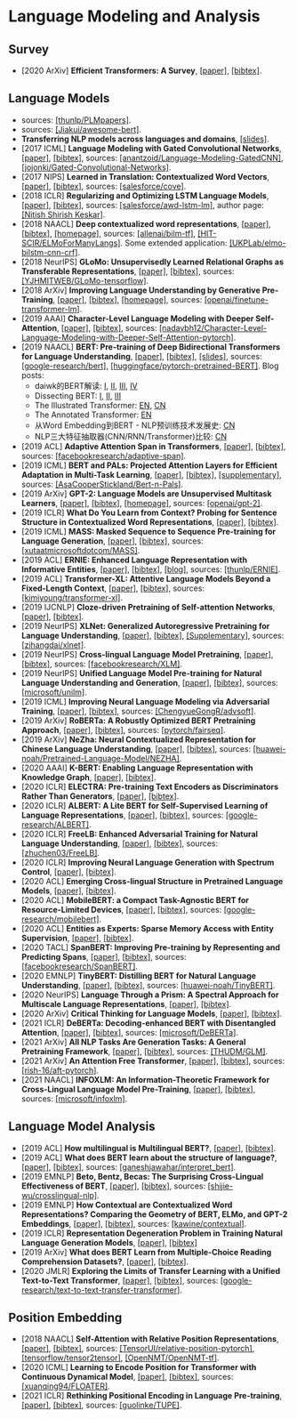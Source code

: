 # Language Modeling and Analysis

## Survey
- [2020 ArXiv] **Efficient Transformers: A Survey**, [[paper]](https://arxiv.org/pdf/2009.06732.pdf), [[bibtex]](/Bibtex/Efficient%20Transformers%20-%20A%20Survey.bib).

## Language Models
- sources: [[thunlp/PLMpapers]](https://github.com/thunlp/PLMpapers).
- sources: [[Jiakui/awesome-bert]](https://github.com/Jiakui/awesome-bert).
- **Transferring NLP models across languages and domains**, [[slides]](https://syntaxfest.github.io/syntaxfest19/slides/invited_talk_syntaxfest_plank.pdf).
- [2017 ICML] **Language Modeling with Gated Convolutional Networks**, [[paper]](https://arxiv.org/pdf/1612.08083.pdf), [[bibtex]](/Bibtex/Language%20Modeling%20with%20Gated%20Convolutional%20Networks.bib), sources: [[anantzoid/Language-Modeling-GatedCNN]](https://github.com/anantzoid/Language-Modeling-GatedCNN), [[jojonki/Gated-Convolutional-Networks]](https://github.com/jojonki/Gated-Convolutional-Networks).
- [2017 NIPS] **Learned in Translation: Contextualized Word Vectors**, [[paper]](https://arxiv.org/pdf/1708.00107.pdf), [[bibtex]](/Bibtex/Learned%20in%20Translation.bib), sources: [[salesforce/cove]](https://github.com/salesforce/cove).
- [2018 ICLR] **Regularizing and Optimizing LSTM Language Models**, [[paper]](https://openreview.net/pdf?id=SyyGPP0TZ), [[bibtex]](/Bibtex/Regularizing%20and%20Optimizing%20LSTM%20Language%20Models.bib), sources: [[salesforce/awd-lstm-lm]](https://github.com/salesforce/awd-lstm-lm), author page: [[Nitish Shirish Keskar]](https://keskarnitish.github.io).
- [2018 NAACL] **Deep contextualized word representations**, [[paper]](https://www.aclweb.org/anthology/N18-1202.pdf), [[bibtex]](https://www.aclweb.org/anthology/N18-1202.bib), [[homepage]](https://allennlp.org/elmo), sources: [[allenai/bilm-tf]](https://github.com/allenai/bilm-tf), [[HIT-SCIR/ELMoForManyLangs]](https://github.com/HIT-SCIR/ELMoForManyLangs). Some extended application: [[UKPLab/elmo-bilstm-cnn-crf]](https://github.com/UKPLab/elmo-bilstm-cnn-crf).
- [2018 NeurIPS] **GLoMo: Unsupervisedly Learned Relational Graphs as Transferable Representations**, [[paper]](https://arxiv.org/pdf/1806.05662.pdf), [[bibtex]](GLoMo%20-%20Unsupervisedly%20Learned%20Relational%20Graphs%20as%20Transferable%20Representations.bib), sources: [[YJHMITWEB/GLoMo-tensorflow]](https://github.com/YJHMITWEB/GLoMo-tensorflow).
- [2018 ArXiv] **Improving Language Understanding by Generative Pre-Training**, [[paper]](https://s3-us-west-2.amazonaws.com/openai-assets/research-covers/language-unsupervised/language_understanding_paper.pdf), [[bibtex]](/Bibtex/Improving%20Language%20Understanding%20by%20Generative%20Pre-Training.bib), [[homepage]](https://blog.openai.com/language-unsupervised/), sources: [[openai/finetune-transformer-lm]](https://github.com/openai/finetune-transformer-lm).
- [2019 AAAI] **Character-Level Language Modeling with Deeper Self-Attention**, [[paper]](https://arxiv.org/pdf/1808.04444.pdf), [[bibtex]](/Bibtex/Character-Level%20Language%20Modeling%20with%20Deeper%20Self-Attention.bib), sources: [[nadavbh12/Character-Level-Language-Modeling-with-Deeper-Self-Attention-pytorch]](https://github.com/nadavbh12/Character-Level-Language-Modeling-with-Deeper-Self-Attention-pytorch).
- [2019 NAACL] **BERT: Pre-training of Deep Bidirectional Transformers for Language Understanding**, [[paper]](https://www.aclweb.org/anthology/N19-1423.pdf), [[bibtex]](/Bibtex/BERT%20-%20Pre-training%20of%20Deep%20Bidirectional%20Transformers%20for%20Language%20Understanding.bib), [[slides]](https://nlp.stanford.edu/seminar/details/jdevlin.pdf), sources: [[google-research/bert]](https://github.com/google-research/bert), [[huggingface/pytorch-pretrained-BERT]](https://github.com/huggingface/pytorch-pretrained-BERT). Blog posts: 
  - daiwk的BERT解读: [I](https://daiwk.github.io/posts/nlp-bert.html), [II](https://daiwk.github.io/posts/nlp-bert-code-annotated-framework.html), [III](https://daiwk.github.io/posts/nlp-bert-code-annotated-application.html), [IV](https://daiwk.github.io/posts/nlp-bert-code.html)
  - Dissecting BERT: [I](https://medium.com/dissecting-bert/dissecting-bert-part-1-d3c3d495cdb3), [II](https://medium.com/dissecting-bert/dissecting-bert-appendix-the-decoder-3b86f66b0e5f), [III](https://medium.com/dissecting-bert/dissecting-bert-part2-335ff2ed9c73)
  - The Illustrated Transformer: [EN](https://jalammar.github.io/illustrated-transformer/), [CN](https://zhuanlan.zhihu.com/p/54356280)
  - The Annotated Transformer: [EN](http://nlp.seas.harvard.edu/2018/04/03/attention.html)
  - 从Word Embedding到BERT - NLP预训练技术发展史: [CN](https://zhuanlan.zhihu.com/p/49271699)
  - NLP三大特征抽取器(CNN/RNN/Transformer)比较: [CN](https://zhuanlan.zhihu.com/p/54743941)
- [2019 ACL] **Adaptive Attention Span in Transformers**, [[paper]](https://www.aclweb.org/anthology/P19-1032.pdf), [[bibtex]](https://www.aclweb.org/anthology/P19-1032.bib), sources: [[facebookresearch/adaptive-span]](https://github.com/facebookresearch/adaptive-span).
- [2019 ICML] **BERT and PALs: Projected Attention Layers for Efficient Adaptation in Multi-Task Learning**, [[paper]](http://proceedings.mlr.press/v97/stickland19a/stickland19a.pdf), [[bibtex]](/Bibtex/BERT%20and%20PALs%20-%20Projected%20Attention%20Layers%20for%20Efficient%20Adaptation%20in%20Multi-Task%20Learning.bib), [[supplementary]](http://proceedings.mlr.press/v97/stickland19a/stickland19a-supp.pdf), sources: [[AsaCooperStickland/Bert-n-Pals]](https://github.com/AsaCooperStickland/Bert-n-Pals).
- [2019 ArXiv] **GPT-2: Language Models are Unsupervised Multitask Learners**, [[paper]](https://d4mucfpksywv.cloudfront.net/better-language-models/language-models.pdf), [[bibtex]](/Bibtex/Language%20Models%20are%20Unsupervised%20Multitask%20Learners.bib), [[homepage]](https://blog.openai.com/better-language-models/), sources: [[openai/gpt-2]](https://github.com/openai/gpt-2).
- [2019 ICLR] **What Do You Learn from Context? Probing for Sentence Structure in Contextualized Word Representations**, [[paper]](https://openreview.net/pdf?id=SJzSgnRcKX), [[bibtex]](/Bibtex/What%20Do%20You%20Learn%20from%20Context%20Probing%20for%20Sentence%20Structure%20in%20Contextualized%20Word%20Representations.bib).
- [2019 ICML] **MASS: Masked Sequence to Sequence Pre-training for Language Generation**, [[paper]](https://arxiv.org/pdf/1905.02450.pdf), [[bibtex]](/Bibtex/MASS%20-%20Masked%20Sequence%20to%20Sequence%20Pre-training%20for%20Language%20Generation.bib), sources: [[xutaatmicrosoftdotcom/MASS]](https://github.com/xutaatmicrosoftdotcom/MASS).
- [2019 ACL] **ERNIE: Enhanced Language Representation with Informative Entities**, [[paper]](https://arxiv.org/pdf/1905.07129.pdf), [[bibtex]](/Bibtex/ERNIE%20-%20Enhanced%20Language%20Representation%20with%20Informative%20Entities.bib), [[blog]](https://www.jiqizhixin.com/articles/2019-05-26-4), sources: [[thunlp/ERNIE]](https://github.com/thunlp/ERNIE).
- [2019 ACL] **Transformer-XL: Attentive Language Models Beyond a Fixed-Length Context**, [[paper]](https://www.aclweb.org/anthology/P19-1285.pdf), [[bibtex]](https://www.aclweb.org/anthology/P19-1285.bib), sources: [[kimiyoung/transformer-xl]](https://github.com/kimiyoung/transformer-xl).
- [2019 IJCNLP] **Cloze-driven Pretraining of Self-attention Networks**, [[paper]](https://arxiv.org/pdf/1903.07785.pdf), [[bibtex]](/Bibtex/Cloze-driven%20Pretraining%20of%20Self-attention%20Networks.bib).
- [2019 NeurIPS] **XLNet: Generalized Autoregressive Pretraining for Language Understanding**, [[paper]](https://papers.nips.cc/paper/8812-xlnet-generalized-autoregressive-pretraining-for-language-understanding.pdf), [[bibtex]](/Bibtex/XLNet%20-%20Generalized%20Autoregressive%20Pretraining%20for%20Language%20Understanding.bib), [[Supplementary]](https://papers.nips.cc/paper/8812-xlnet-generalized-autoregressive-pretraining-for-language-understanding), sources: [[zihangdai/xlnet]](https://github.com/zihangdai/xlnet).
- [2019 NeurIPS] **Cross-lingual Language Model Pretraining**, [[paper]](https://papers.nips.cc/paper/2019/file/c04c19c2c2474dbf5f7ac4372c5b9af1-Paper.pdf), [[bibtex]](/Bibtex/Cross-lingual%20Language%20Model%20Pretraining.bib), sources: [[facebookresearch/XLM]](https://github.com/facebookresearch/XLM).
- [2019 NeurIPS] **Unified Language Model Pre-training for Natural Language Understanding and Generation**, [[paper]](https://papers.nips.cc/paper/9464-unified-language-model-pre-training-for-natural-language-understanding-and-generation.pdf), [[bibtex]](/Bibtex/Unified%20Language%20Model%20Pre-training%20for%20Natural%20Language%20Understanding%20and%20Generation.bib), sources: [[microsoft/unilm]](https://github.com/microsoft/unilm).
- [2019 ICML] **Improving Neural Language Modeling via Adversarial Training**, [[paper]](http://proceedings.mlr.press/v97/wang19f/wang19f.pdf), [[bibtex]](/Bibtex/Improving%20Neural%20Language%20Modeling%20via%20Adversarial%20Training.bib), sources: [[ChengyueGongR/advsoft]](https://github.com/ChengyueGongR/advsoft).
- [2019 ArXiv] **RoBERTa: A Robustly Optimized BERT Pretraining Approach**, [[paper]](https://arxiv.org/pdf/1907.11692.pdf), [[bibtex]](/Bibtex/RoBERTa%20-%20A%20Robustly%20Optimized%20BERT%20Pretraining%20Approach.bib), sources: [[pytorch/fairseq]](https://github.com/pytorch/fairseq/tree/master/examples/roberta).
- [2019 ArXiv] **NeZha: Neural Contextualized Representation for Chinese Language Understanding**, [[paper]](https://arxiv.org/pdf/1909.00204.pdf), [[bibtex]](/Bibtex/NeZha%20-%20Neural%20Contextualized%20Representation%20for%20Chinese%20Language%20Understanding.bib), sources: [[huawei-noah/Pretrained-Language-Model/NEZHA]](https://github.com/huawei-noah/Pretrained-Language-Model/tree/master/NEZHA).
- [2020 AAAI] **K-BERT: Enabling Language Representation with Knowledge Graph**, [[paper]](https://www.aaai.org/Papers/AAAI/2020GB/AAAI-LiuW.5594.pdf), [[bibtex]](/Bibtex/K-BERT%20-%20Enabling%20Language%20Representation%20with%20Knowledge%20Graph.bib).
- [2020 ICLR] **ELECTRA: Pre-training Text Encoders as Discriminators Rather Than Generators**, [[paper]](https://openreview.net/pdf?id=r1xMH1BtvB), [[bibtex]](/Bibtex/ELECTRA%20-%20Pre-training%20Text%20Encoders%20as%20Discriminators%20Rather%20Than%20Generators.bib).
- [2020 ICLR] **ALBERT: A Lite BERT for Self-Supervised Learning of Language Representations**, [[paper]](https://openreview.net/pdf?id=H1eA7AEtvS), [[bibtex]](/Bibtex/ALBERT%20-%20A%20Lite%20BERT%20for%20Self-Supervised%20Learning%20of%20Language%20Representations.bib), sources: [[google-research/ALBERT]](https://github.com/google-research/ALBERT).
- [2020 ICLR] **FreeLB: Enhanced Adversarial Training for Natural Language Understanding**, [[paper]](https://openreview.net/pdf?id=BygzbyHFvB), [[bibtex]](/Bibtex/FreeLB%20-%20Enhanced%20Adversarial%20Training%20for%20Natural%20Language%20Understanding.bib), sources: [[zhuchen03/FreeLB]](https://github.com/zhuchen03/FreeLB).
- [2020 ICLR] **Improving Neural Language Generation with Spectrum Control**, [[paper]](https://openreview.net/pdf?id=ByxY8CNtvr), [[bibtex]](/Bibtex/Improving%20Neural%20Language%20Generation%20with%20Spectrum%20Control.bib).
- [2020 ACL] **Emerging Cross-lingual Structure in Pretrained Language Models**, [[paper]](https://arxiv.org/pdf/1911.01464.pdf), [[bibtex]](/Bibtex/Emerging%20Cross-lingual%20Structure%20in%20Pretrained%20Language%20Models.bib).
- [2020 ACL] **MobileBERT: a Compact Task-Agnostic BERT for Resource-Limited Devices**, [[paper]](https://www.aclweb.org/anthology/2020.acl-main.195.pdf), [[bibtex]](/Bibtex/MobileBERT.bib), sources: [[google-research/mobilebert]](https://github.com/google-research/google-research/tree/master/mobilebert).
- [2020 ACL] **Entities as Experts: Sparse Memory Access with Entity Supervision**, [[paper]](https://www.aclweb.org/anthology/2020.emnlp-main.400.pdf), [[bibtex]](https://www.aclweb.org/anthology/2020.emnlp-main.400.bib).
- [2020 TACL] **SpanBERT: Improving Pre-training by Representing and Predicting Spans**, [[paper]](https://www.aclweb.org/anthology/2020.tacl-1.5.pdf), [[bibtex]](https://www.aclweb.org/anthology/2020.tacl-1.5.bib), sources: [[facebookresearch/SpanBERT]](https://github.com/facebookresearch/SpanBERT).
- [2020 EMNLP] **TinyBERT: Distilling BERT for Natural Language Understanding**, [[paper]](https://www.aclweb.org/anthology/2020.findings-emnlp.372.pdf), [[bibtex]](https://www.aclweb.org/anthology/2020.findings-emnlp.372.bib), sources: [[huawei-noah/TinyBERT]](https://github.com/huawei-noah/Pretrained-Language-Model/tree/master/TinyBERT).
- [2020 NeurIPS] **Language Through a Prism: A Spectral Approach for Multiscale Language Representations**, [[paper]](https://proceedings.neurips.cc/paper/2020/file/3acb2a202ae4bea8840224e6fce16fd0-Paper.pdf), [[bibtex]](/Bibtex/Language%20Through%20a%20Prism%20-%20A%20Spectral%20Approach%20for%20Multiscale%20Language%20Representations.bib).
- [2020 ArXiv] **Critical Thinking for Language Models**, [[paper]](https://arxiv.org/pdf/2009.07185.pdf), [[bibtex]](/Bibtex/Critical%20Thinking%20for%20Language%20Models.bib).
- [2021 ICLR] **DeBERTa: Decoding-enhanced BERT with Disentangled Attention**, [[paper]](https://openreview.net/pdf?id=XPZIaotutsD), [[bibtex]](/Bibtex/DeBERTa%20-%20Decoding-enhanced%20BERT%20with%20Disentangled%20Attention.bib), sources: [[microsoft/DeBERTa]](https://github.com/microsoft/DeBERTa).
- [2021 ArXiv] **All NLP Tasks Are Generation Tasks: A General Pretraining Framework**, [[paper]](https://arxiv.org/pdf/2103.10360.pdf), [[bibtex]](/Bibtex/All%20NLP%20Tasks%20Are%20Generation%20Tasks%20-%20A%20General%20Pretraining%20Framework.bib), sources: [[THUDM/GLM]](https://github.com/THUDM/GLM).
- [2021 ArXiv] **An Attention Free Transformer**, [[paper]](https://arxiv.org/pdf/2105.14103.pdf), [[bibtex]](/Bibtex/An%20Attention%20Free%20Transformer.bib), sources: [[rish-16/aft-pytorch]](https://github.com/rish-16/aft-pytorch).
- [2021 NAACL] **INFOXLM: An Information-Theoretic Framework for Cross-Lingual Language Model Pre-Training**, [[paper]](https://www.aclweb.org/anthology/2021.naacl-main.280.pdf), [[bibtex]](https://www.aclweb.org/anthology/2021.naacl-main.280.bib), sources: [[microsoft/infoxlm]](https://github.com/microsoft/unilm/tree/master/infoxlm).

## Language Model Analysis
- [2019 ACL] **How multilingual is Multilingual BERT?**, [[paper]](https://www.aclweb.org/anthology/P19-1493.pdf), [[bibtex]](https://www.aclweb.org/anthology/P19-1493.bib).
- [2019 ACL] **What does BERT learn about the structure of language?**, [[paper]](https://www.aclweb.org/anthology/P19-1356.pdf), [[bibtex]](/Bibtex/What%20does%20BERT%20learn%20about%20the%20structure%20of%20language.bib), sources: [[ganeshjawahar/interpret_bert]](https://github.com/ganeshjawahar/interpret_bert).
- [2019 EMNLP] **Beto, Bentz, Becas: The Surprising Cross-Lingual Effectiveness of BERT**, [[paper]](https://www.aclweb.org/anthology/D19-1077.pdf), [[bibtex]](/Bibtex/Beto%20Bentz%20Becas%20-%20The%20Surprising%20Cross-Lingual%20Effectiveness%20of%20BERT.bib), sources: [[shijie-wu/crosslingual-nlp]](https://github.com/shijie-wu/crosslingual-nlp).
- [2019 EMNLP] **How Contextual are Contextualized Word Representations? Comparing the Geometry of BERT, ELMo, and GPT-2 Embeddings**, [[paper]](https://www.aclweb.org/anthology/D19-1006.pdf), [[bibtex]](https://www.aclweb.org/anthology/D19-1006.bib), sources: [[kawine/contextual]](https://github.com/kawine/contextual).
- [2019 ICLR] **Representation Degeneration Problem in Training Natural Language Generation Models**, [[paper]](https://openreview.net/pdf?id=SkEYojRqtm), [[bibtex]](/Bibtex/Representation%20Degeneration%20Problem%20in%20Training%20Natural%20Language%20Generation%20Models.bib)
- [2019 ArXiv] **What does BERT Learn from Multiple-Choice Reading Comprehension Datasets?**, [[paper]](https://arxiv.org/pdf/1910.12391.pdf), [[bibtex]](/Bibtex/What%20does%20BERT%20Learn%20from%20Multiple-Choice%20Reading%20Comprehension%20Datasets.bib).
- [2020 JMLR] **Exploring the Limits of Transfer Learning with a Unified Text-to-Text Transformer**, [[paper]](https://jmlr.org/papers/volume21/20-074/20-074.pdf), [[bibtex]](/Bibtex/Exploring%20the%20Limits%20of%20Transfer%20Learning%20with%20a%20Unified%20Text-to-Text%20Transformer.bib), sources: [[google-research/text-to-text-transfer-transformer]](https://github.com/google-research/text-to-text-transfer-transformer).

## Position Embedding
- [2018 NAACL] **Self-Attention with Relative Position Representations**, [[paper]](https://www.aclweb.org/anthology/N18-2074.pdf), [[bibtex]](https://www.aclweb.org/anthology/N18-2074.bib), sources: [[TensorUI/relative-position-pytorch]](https://github.com/TensorUI/relative-position-pytorch), [[tensorflow/tensor2tensor]](https://github.com/tensorflow/tensor2tensor), [[OpenNMT/OpenNMT-tf]](https://github.com/OpenNMT/OpenNMT-tf).
- [2020 ICML] **Learning to Encode Position for Transformer with Continuous Dynamical Model**, [[paper]](http://proceedings.mlr.press/v119/liu20n/liu20n.pdf), [[bibtex]](/Bibtex/Learning%20to%20Encode%20Position%20for%20Transformer%20with%20Continuous%20Dynamical%20Model.bib), sources: [[xuanqing94/FLOATER]](https://github.com/xuanqing94/FLOATER).
- [2021 ICLR] **Rethinking Positional Encoding in Language Pre-training**, [[paper]](https://openreview.net/pdf?id=09-528y2Fgf), [[bibtex]](/Bibtex/Rethinking%20Positional%20Encoding%20in%20Language%20Pre-training.bib), sources: [[guolinke/TUPE]](https://github.com/guolinke/TUPE).